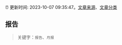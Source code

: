 :alarm_clock: 更新时间: 2023-10-07 09:35:47。[文章来源](/README.md)、[文章分类](/TAGS.md)

## 报告


> 关键字：`报告`、`月报`



